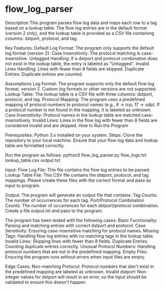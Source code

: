 # flow_log_parser
Description
This program parses flow log data and maps each row to a tag based on a lookup table. The flow log entries are in the default format (version 2 only), and the lookup table is provided as a CSV file containing columns: dstport, protocol, and tag.

Key Features:
Default Log Format: The program only supports the default log format (version 2).
Case Insensitivity: The protocol matching is case-insensitive.
Untagged Handling: If a dstport and protocol combination does not exist in the lookup table, the entry is labeled as "Untagged".
Invalid Lines Handling: Lines with fewer than 8 fields are skipped.
Duplicate Entries: Duplicate entries are counted.

Assumptions
Log Format: The program supports only the default flow log format, version 2. Custom log formats or other versions are not supported.
Lookup Table: The lookup table is a CSV file with three columns: dstport, protocol, and tag.
Protocol Mapping: The program uses a predefined mapping of protocol numbers to protocol names (e.g., 6 -> tcp, 17 -> udp). If a protocol number is not found in the mapping, it is labeled as unknown.
Case Insensitivity: Protocol names in the lookup table are matched case-insensitively.
Invalid Lines: Lines in the flow log with fewer than 8 fields are considered invalid and are skipped.
How to Run the Program

Prerequisites:
Python 3.x installed on your system.
Steps:
Clone the repository to your local machine.
Ensure that your flow log data and lookup table are formatted correctly.

Run the program as follows:
python3 flow_log_parser.py flow_logs.txt lookup_table.csv output.txt

Input:
Flow Log File: This file contains the flow log entries to be parsed.
Lookup Table File: This CSV file contains the dstport, protocol, and tag mappings.
Please create these files with the correct format and pass as input to program.

Output:
The program will generate an output file that contains:
Tag Counts: The number of occurrences for each tag.
Port/Protocol Combination Counts: The number of occurrences for each dstport/protocol combination.
Create a file output.txt and pass to the program.

The program has been tested with the following cases:
Basic Functionality: Parsing and matching entries with correct dstport and protocol.
Case Sensitivity: Ensuring case-insensitive matching for protocol names.
Missing Tags: Handling flow log entries with no matching tags in the lookup table.
Invalid Lines: Skipping lines with fewer than 8 fields.
Duplicate Entries: Counting duplicate entries correctly.
Unusual Protocol Numbers: Handling protocol numbers that are not in the predefined mapping.
Empty Files: Ensuring the program runs without errors when input files are empty.

Edge Cases:
Non-matching Protocol: Protocol numbers that don't exist in the predefined mapping are labeled as unknown.
Invalid dstport: Non-integer values for dstport will result in an error, so the input should be validated to ensure this doesn't happen.
